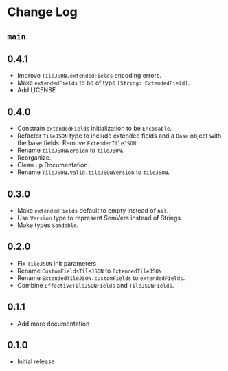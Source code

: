 # Change Log

## `main`

## 0.4.1
* Improve `TileJSON.extendedFields` encoding errors.
* Make `extendedFields` to be of type `[String: ExtendedField]`.
* Add LICENSE

## 0.4.0
* Constrain `extendedFields` initialization to be `Encodable`.
* Refactor `TileJSON` type to include extended fields and a `Base` object with the base fields. Remove `ExtendedTileJSON`.
* Rename `tileJSONVersion` to `tileJSON`.
* Reorganize.
* Clean up Documentation.
* Rename `TileJSON.Valid.tileJSONVersion` to `tileJSON`.

## 0.3.0
* Make `extendedFields` default to empty instead of `nil`.
* Use `Version` type to represent SemVers instead of Strings.
* Make types `Sendable`.

## 0.2.0
* Fix `TileJSON` init parameters
* Rename `CustomFieldsTileJSON` to `ExtendedTileJSON`
* Rename `ExtendedTileJSON.customFields` to `extendedFields`.
* Combine `EffectiveTileJSONFields` and `TileJSONFields`.

## 0.1.1
* Add more documentation

## 0.1.0
* Initial release
